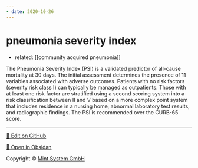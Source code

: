 ```yaml
---
- date: 2020-10-26
---
```


# pneumonia severity index

- related: [[community acquired pneumonia]]

The Pneumonia Severity Index (PSI) is a validated predictor of all-cause mortality at 30 days. The initial assessment determines the presence of 11 variables associated with adverse outcomes. Patients with no risk factors (severity risk class I) can typically be managed as outpatients. Those with at least one risk factor are stratified using a second scoring system into a risk classification between II and V based on a more complex point system that includes residence in a nursing home, abnormal laboratory test results, and radiographic findings. The PSI is recommended over the CURB-65 score.


<hr>

[📝 Edit on GitHub](https://github.com/Mint-System/Knowledge/blob/master/pneumonia%20severity%20index.md)

[📂 Open in Obsidan](obsidian://open?vault=Knowledge%20Mint%20System&file=pneumonia%20severity%20index.md ':target=_self')

<footer>Copyright © <a href="https://www.mint-system.ch/">Mint System GmbH</a></footer>